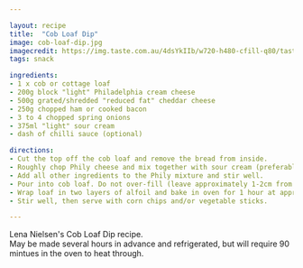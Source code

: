 ```yaml
---

layout: recipe
title:  "Cob Loaf Dip"
image: cob-loaf-dip.jpg
imagecredit: https://img.taste.com.au/4dsYkIIb/w720-h480-cfill-q80/taste/2017/03/french-onion-bacon-cheese-cobb-dip_1980x1320-124475-1.jpg
tags: snack

ingredients:
- 1 x cob or cottage loaf
- 200g block "light" Philadelphia cream cheese
- 500g grated/shredded "reduced fat" cheddar cheese
- 250g chopped ham or cooked bacon
- 3 to 4 chopped spring onions
- 375ml "light" sour cream
- dash of chilli sauce (optional)

directions:
- Cut the top off the cob loaf and remove the bread from inside.
- Roughly chop Phily cheese and mix together with sour cream (preferably with an electric mixer).
- Add all other ingredients to the Phily mixture and stir well.
- Pour into cob loaf. Do not over-fill (leave approximately 1-2cm from the top). 
- Wrap loaf in two layers of alfoil and bake in oven for 1 hour at approx 180 degrees.
- Stir well, then serve with corn chips and/or vegetable sticks. 

---
```


Lena Nielsen's Cob Loaf Dip recipe.  
May be made several hours in advance and refrigerated, but will require 90 mintues in the oven to heat through.
